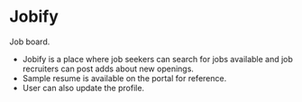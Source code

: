 # Jobify
Job board.

- Jobify is a place where job seekers can search for jobs available and job recruiters can post adds about new openings.
- Sample resume is available on the portal for reference.
- User can also update the profile.
